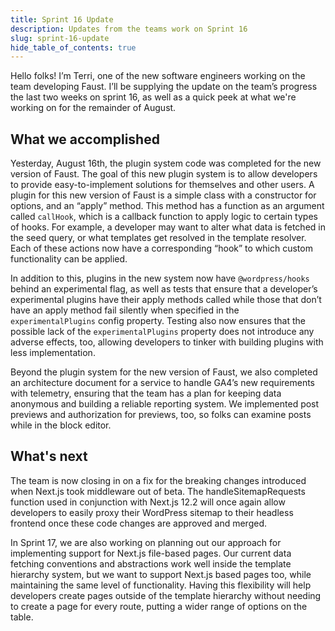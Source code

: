```yaml
---
title: Sprint 16 Update
description: Updates from the teams work on Sprint 16
slug: sprint-16-update
hide_table_of_contents: true
---
```


Hello folks! I’m Terri, one of the new software engineers working on the team developing Faust. I’ll be supplying the update on the team’s progress the last two weeks on sprint 16, as well as a quick peek at what we're working on for the remainder of August.

## What we accomplished

Yesterday, August 16th, the plugin system code was completed for the new version of Faust. The goal of this new plugin system is to allow developers to provide easy-to-implement solutions for themselves and other users. A plugin for this new version of Faust is a simple class with a constructor for options, and an “apply” method. This method has a function as an argument called `callHook`, which is a callback function to apply logic to certain types of hooks. For example, a developer may want to alter what data is fetched in the seed query, or what templates get resolved in the template resolver. Each of these actions now have a corresponding “hook” to which custom functionality can be applied.

In addition to this, plugins in the new system now have `@wordpress/hooks` behind an experimental flag, as well as tests that ensure that a developer’s experimental plugins have their apply methods called while those that don’t have an apply method fail silently when specified in the `experimentalPlugins` config property. Testing also now ensures that the possible lack of the `experimentalPlugins` property does not introduce any adverse effects, too, allowing developers to tinker with building plugins with less implementation.

Beyond the plugin system for the new version of Faust, we also completed an architecture document for a service to handle GA4’s new requirements with telemetry, ensuring that the team has a plan for keeping data anonymous and building a reliable reporting system. We implemented post previews and authorization for previews, too, so folks can examine posts while in the block editor.

## What's next

The team is now closing in on a fix for the breaking changes introduced when Next.js took middleware out of beta. The handleSitemapRequests function used in conjunction with Next.js 12.2 will once again allow developers to easily proxy their WordPress sitemap to their headless frontend once these code changes are approved and merged.

In Sprint 17, we are also working on planning out our approach for implementing support for Next.js file-based pages. Our current data fetching conventions and abstractions work well inside the template hierarchy system, but we want to support Next.js based pages too, while maintaining the same level of functionality. Having this flexibility will help developers create pages outside of the template hierarchy without needing to create a page for every route, putting a wider range of options on the table.